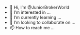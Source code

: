 - 👋 Hi, I’m @JuniorBrokerWorld
- 👀 I’m interested in ...
- 🌱 I’m currently learning ...
- 💞️ I’m looking to collaborate on ...
- 📫 How to reach me ...

<!---
JuniorBrokerWorld/JuniorBrokerWorld is a ✨ special ✨ repository because its `README.md` (this file) appears on your GitHub profile.
You can click the Preview link to take a look at your changes.
--->
